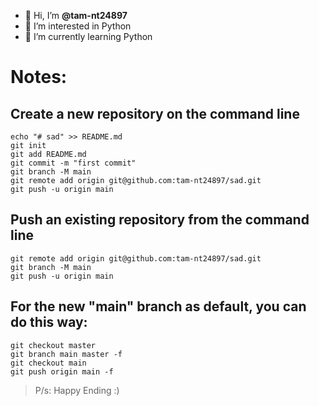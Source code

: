 - 👋 Hi, I’m **@tam-nt24897**
- 👀 I’m interested in Python
- 🌱 I’m currently learning Python

# Notes:

## Create a new repository on the command line
``` 
echo "# sad" >> README.md
git init
git add README.md
git commit -m "first commit"
git branch -M main
git remote add origin git@github.com:tam-nt24897/sad.git
git push -u origin main
``` 

## Push an existing repository from the command line
``` 
git remote add origin git@github.com:tam-nt24897/sad.git
git branch -M main
git push -u origin main
``` 
## For the new "main" branch as default, you can do this way: 
``` 
git checkout master 
git branch main master -f
git checkout main
git push origin main -f
```
> P/s: Happy Ending :)
